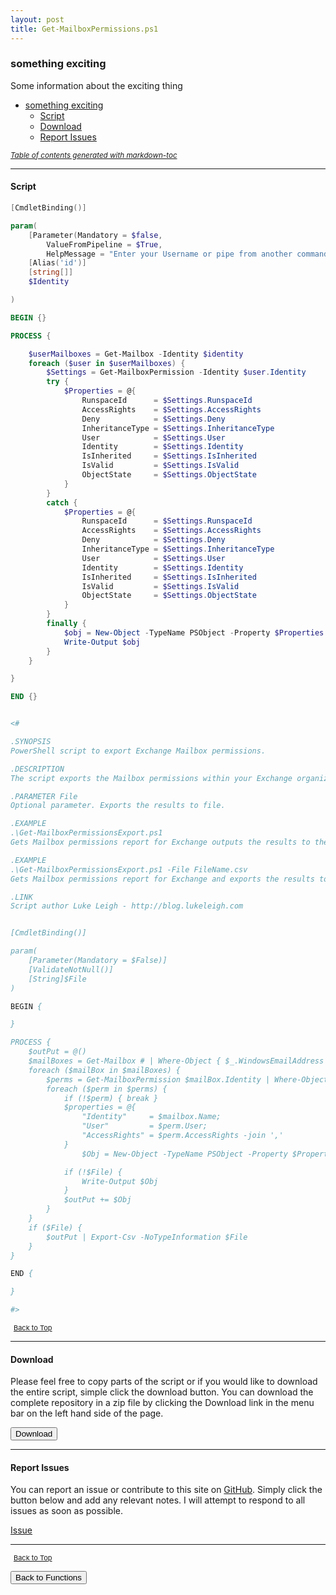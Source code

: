 ```yaml
---
layout: post
title: Get-MailboxPermissions.ps1
---
```


### something exciting

Some information about the exciting thing

- [something exciting](#something-exciting)
  - [Script](#script)
  - [Download](#download)
  - [Report Issues](#report-issues)

<small><i><a href='http://ecotrust-canada.github.io/markdown-toc/'>Table of contents generated with markdown-toc</a></i></small>

---

#### Script

```powershell
[CmdletBinding()]

param(
    [Parameter(Mandatory = $false,
        ValueFromPipeline = $True,
        HelpMessage = "Enter your Username or pipe from another command.")]
    [Alias('id')]
    [string[]]
    $Identity

)

BEGIN {}

PROCESS {

    $userMailboxes = Get-Mailbox -Identity $identity
    foreach ($user in $userMailboxes) {
        $Settings = Get-MailboxPermission -Identity $user.Identity
        try {
            $Properties = @{
                RunspaceId      = $Settings.RunspaceId
                AccessRights    = $Settings.AccessRights
                Deny            = $Settings.Deny
                InheritanceType = $Settings.InheritanceType
                User            = $Settings.User
                Identity        = $Settings.Identity
                IsInherited     = $Settings.IsInherited
                IsValid         = $Settings.IsValid
                ObjectState     = $Settings.ObjectState
            }
        }
        catch {
            $Properties = @{
                RunspaceId      = $Settings.RunspaceId
                AccessRights    = $Settings.AccessRights
                Deny            = $Settings.Deny
                InheritanceType = $Settings.InheritanceType
                User            = $Settings.User
                Identity        = $Settings.Identity
                IsInherited     = $Settings.IsInherited
                IsValid         = $Settings.IsValid
                ObjectState     = $Settings.ObjectState
            }
        }
        finally {
            $obj = New-Object -TypeName PSObject -Property $Properties
            Write-Output $obj
        }
    }

}

END {}


<#

.SYNOPSIS
PowerShell script to export Exchange Mailbox permissions.

.DESCRIPTION
The script exports the Mailbox permissions within your Exchange organization.

.PARAMETER File
Optional parameter. Exports the results to file.

.EXAMPLE
.\Get-MailboxPermissionsExport.ps1
Gets Mailbox permissions report for Exchange outputs the results to the screen

.EXAMPLE
.\Get-MailboxPermissionsExport.ps1 -File FileName.csv
Gets Mailbox permissions report for Exchange and exports the results to FileName.csv file.

.LINK
Script author Luke Leigh - http://blog.lukeleigh.com


[CmdletBinding()]

param(
    [Parameter(Mandatory = $False)]
    [ValidateNotNull()]
    [String]$File
)

BEGIN {

}

PROCESS {
    $outPut = @()
    $mailBoxes = Get-Mailbox # | Where-Object { $_.WindowsEmailAddress -like '*specific-domain*' }
    foreach ($mailBox in $mailBoxes) {
        $perms = Get-MailboxPermission $mailBox.Identity | Where-Object { $_.User -notlike "Anonymous" -and $_.User -notlike "Default" }
        foreach ($perm in $perms) {
            if (!$perm) { break }
            $properties = @{
                "Identity"     = $mailbox.Name;
                "User"         = $perm.User;
                "AccessRights" = $perm.AccessRights -join ','
            }
                $Obj = New-Object -TypeName PSObject -Property $Properties

            if (!$File) {
                Write-Output $Obj
            }
            $outPut += $Obj
        }
    }
    if ($File) {
        $outPut | Export-Csv -NoTypeInformation $File
    }
}

END {

}

#>
```

<span style="font-size:11px;"><a href="#"><i class="fas fa-caret-up" aria-hidden="true" style="color: white; margin-right:5px;"></i>Back to Top</a></span>

---

#### Download

Please feel free to copy parts of the script or if you would like to download the entire script, simple click the download button. You can download the complete repository in a zip file by clicking the Download link in the menu bar on the left hand side of the page.

<button class="btn" type="submit" onclick="window.open('/PowerShell/functions/exchange/Get-MailboxPermissions.ps1')">
    <i class="fa fa-cloud-download-alt">
    </i>
        Download
</button>

---

#### Report Issues

You can report an issue or contribute to this site on <a href="https://github.com/BanterBoy/scripts-blog/issues">GitHub</a>. Simply click the button below and add any relevant notes. I will attempt to respond to all issues as soon as possible.

<!-- Place this tag where you want the button to render. -->

<a class="github-button" href="https://github.com/BanterBoy/scripts-blog/issues/new?title=Get-MailboxPermissions.ps1&body=There is a problem with this function. Please find details below." data-show-count="true" aria-label="Issue BanterBoy/scripts-blog on GitHub">Issue</a>

---

<span style="font-size:11px;"><a href="#"><i class="fas fa-caret-up" aria-hidden="true" style="color: white; margin-right:5px;"></i>Back to Top</a></span>

<a href="/menu/_pages/functions.html">
    <button class="btn">
        <i class='fas fa-reply'>
        </i>
            Back to Functions
    </button>
</a>

[1]: http://ecotrust-canada.github.io/markdown-toc
[2]: https://github.com/googlearchive/code-prettify
